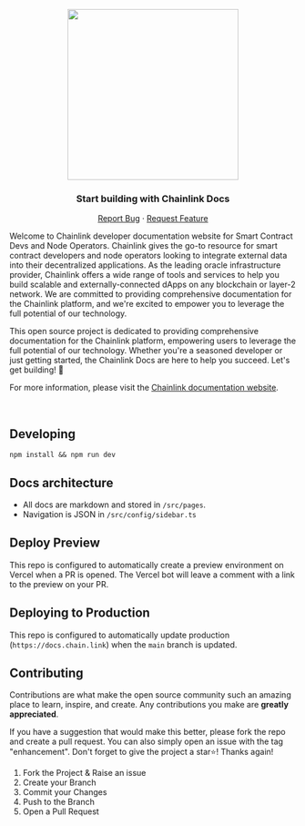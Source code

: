 <p align="center"><img src="https://user-images.githubusercontent.com/99068989/233969677-72ce0ba4-7cf3-4ea9-bb9d-61479ddca307.png" width="300px"></p>

<div align="center">
<h3 align="center">Start building with Chainlink Docs</h3>

  <p align="center">
    <a href="https://github.com/smartcontractkit/documentation/issues">Report Bug</a>
    ·
    <a href="https://github.com/smartcontractkit/documentation/issues">Request Feature</a>
  </p>
</div>

<p>Welcome to Chainlink developer documentation website for Smart Contract Devs and Node Operators. Chainlink gives the go-to resource for smart contract developers and node operators looking to integrate external data into their decentralized applications. As the leading oracle infrastructure provider, Chainlink offers a wide range of tools and services to help you build scalable and externally-connected dApps on any blockchain or layer-2 network. We are committed to providing comprehensive documentation for the Chainlink platform, and we're excited to empower you to leverage the full potential of our technology.
  
This open source project is dedicated to providing comprehensive documentation for the Chainlink platform, empowering users to leverage the full potential of our technology. Whether you're a seasoned developer or just getting started, the Chainlink Docs are here to help you succeed. Let's get building! 🚀 </p>

<p>For more information, please visit the <a href="https://docs.chain.link/">Chainlink documentation website</a>.</p>

<br>


## Developing

```
npm install && npm run dev
```

## Docs architecture

- All docs are markdown and stored in `/src/pages`.
- Navigation is JSON in `/src/config/sidebar.ts`

## Deploy Preview

This repo is configured to automatically create a preview environment
on Vercel when a PR is opened. The Vercel bot will leave a comment with a link to the preview on your PR.

## Deploying to Production

This repo is configured to automatically update production (`https://docs.chain.link`) when the `main` branch is updated.

## Contributing

Contributions are what make the open source community such an amazing place to learn, inspire, and create. Any contributions you make are **greatly appreciated**.

If you have a suggestion that would make this better, please fork the repo and create a pull request. You can also simply open an issue with the tag "enhancement".
Don't forget to give the project a star⭐! Thanks again!

1. Fork the Project & Raise an issue 
2. Create your Branch 
3. Commit your Changes 
4. Push to the Branch 
5. Open a Pull Request
